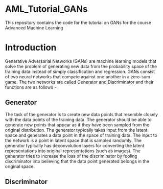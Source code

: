 # AML_Tutorial_GANs
This repository contains the code for the tutorial on GANs for the course Advanced Machine Learning
# Introduction
Generative Adversarial Networks (GANs) are machine learning models that solve the problem of generating new data from the probability space of the training data instead of simply classification and regression. GANs consist of two neural networks that compete against one another in a zero-sum game. The two networks are called Generator and Discriminator and their functions are as follows -
## Generator
The task of the generator is to create new data points that resemble closely with the data points of the training data. The generator should be able to generate new points that appear as if they have been sampled from the original distribution. The generator typically takes input from the latent space and generates a data point in the space of training data. The input to the network is a point in latent space that is sampled randomly. The generator typically has deconvolution layers for converting the latent representations into original representations (such as images). The generator tries to increase the loss of the discriminator by fooling discriminator into believing that the data point generated belongs in the original space.
## Discriminator
